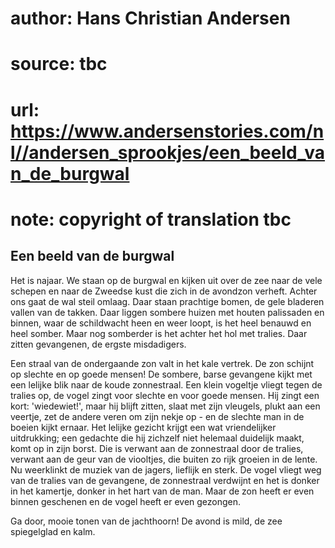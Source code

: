 # author: Hans Christian Andersen
# source: tbc
# url: https://www.andersenstories.com/nl//andersen_sprookjes/een_beeld_van_de_burgwal
# note: copyright of translation tbc

## Een beeld van de burgwal 

Het is najaar. We staan op de burgwal en kijken uit over de zee naar de
vele schepen en naar de Zweedse kust die zich in de avondzon verheft.
Achter ons gaat de wal steil omlaag. Daar staan prachtige bomen, de gele
bladeren vallen van de takken. Daar liggen sombere huizen met houten
palissaden en binnen, waar de schildwacht heen en weer loopt, is het
heel benauwd en heel somber. Maar nog somberder is het achter het hol
met tralies. Daar zitten gevangenen, de ergste misdadigers.

Een straal van de ondergaande zon valt in het kale vertrek. De zon
schijnt op slechte en op goede mensen! De sombere, barse gevangene kijkt
met een lelijke blik naar de koude zonnestraal. Een klein vogeltje
vliegt tegen de tralies op, de vogel zingt voor slechte en voor goede
mensen. Hij zingt een kort: 'wiedewiet!', maar hij blijft zitten,
slaat met zijn vleugels, plukt aan een veertje, zet de andere veren om
zijn nekje op - en de slechte man in de boeien kijkt ernaar. Het lelijke
gezicht krijgt een wat vriendelijker uitdrukking; een gedachte die hij
zichzelf niet helemaal duidelijk maakt, komt op in zijn borst. Die is
verwant aan de zonnestraal door de tralies, verwant aan de geur van de
viooltjes, die buiten zo rijk groeien in de lente. Nu weerklinkt de
muziek van de jagers, lieflijk en sterk. De vogel vliegt weg van de
tralies van de gevangene, de zonnestraal verdwijnt en het is donker in
het kamertje, donker in het hart van de man. Maar de zon heeft er even
binnen geschenen en de vogel heeft er even gezongen.

Ga door, mooie tonen van de jachthoorn! De avond is mild, de zee
spiegelglad en kalm.
